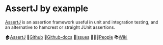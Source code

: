 AssertJ by example
==============================================================================

[AssertJ][Home] is an assertion framework useful in unit and integration testing, and an alternative to hamcrest or straight JUnit assertions.

️🏠[AssertJ][Home] 📓[Github] 📓[Github-docs] 🚩[Issues] 🧑‍🤝‍🧑[People] 📚[Wiki]

[Home]: https://assertj.github.io/doc/
[Github]: https://github.com/assertj/assertj-core
[Github-docs]: https://github.com/assertj/doc/blob/main/src/docs/asciidoc/user-guide/assertj-core-assertions-guide.adoc
[Issues]: https://github.com/assertj/assertj-core/issues
[People]: https://github.com/orgs/assertj/people
[Wiki]: https://github.com/assertj/assertj-core/wiki

